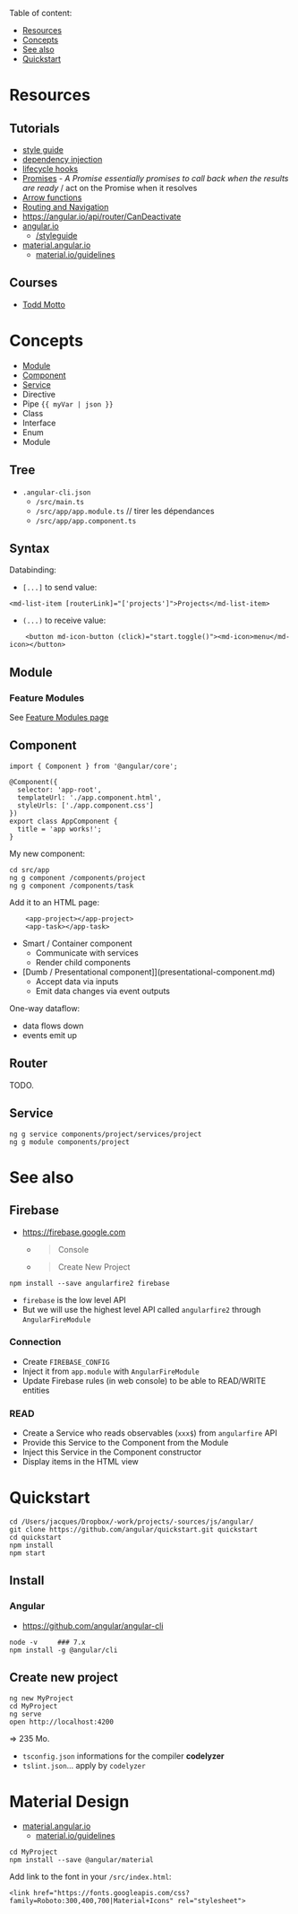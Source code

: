 Table of content:

- [Resources](#resources)
- [Concepts](#concepts)
- [See also](#see-also)
- [Quickstart](#quickstart)


# Resources

## Tutorials

- [style guide](https://angular.io/guide/styleguide#rule-of-one)
- [dependency injection](https://angular.io/guide/dependency-injection)
- [lifecycle hooks](https://angular.io/guide/lifecycle-hooks)
- [Promises](http://exploringjs.com/es6/ch_promises.html) - _A Promise essentially promises to call back when the results are ready_ / act on the Promise when it resolves
- [Arrow functions](https://developer.mozilla.org/en-US/docs/Web/JavaScript/Reference/Functions/Arrow_functions)
- [Routing and Navigation](https://angular.io/guide/router)
- https://angular.io/api/router/CanDeactivate
- [angular.io](https://angular.io)
  - [/styleguide](https://angular.io/styleguide)
- [material.angular.io](https://material.angular.io/)
  - [material.io/guidelines](https://material.io/guidelines/)

## Courses

- [Todd Motto](https://platform.ultimateangular.com/courses/)



# Concepts

- [Module](#module)
- [Component](#component)
- [Service](#service)
- Directive
- Pipe `{{ myVar | json }}`
- Class
- Interface
- Enum
- Module

## Tree

- `.angular-cli.json`
  - `/src/main.ts`
  - `/src/app/app.module.ts` // tirer les dépendances
  - `/src/app/app.component.ts`


## Syntax

Databinding:

- `[...]` to send value:

```
<md-list-item [routerLink]="['projects']">Projects</md-list-item>
```

- `(...)` to receive value:

```
    <button md-icon-button (click)="start.toggle()"><md-icon>menu</md-icon></button>
```



## Module

### Feature Modules

See [Feature Modules page](feature-module.md)



## Component

```
import { Component } from '@angular/core';

@Component({
  selector: 'app-root',
  templateUrl: './app.component.html',
  styleUrls: ['./app.component.css']
})
export class AppComponent {
  title = 'app works!';
}
```

My new component:

```
cd src/app
ng g component /components/project
ng g component /components/task
```

Add it to an HTML page:

```
    <app-project></app-project>
    <app-task></app-task>
```

* Smart / Container component
  * Communicate with services
  * Render child components
* [Dumb / Presentational component]](presentational-component.md)
  * Accept data via inputs
  * Emit data changes via event outputs

One-way dataflow:
- data flows down
- events emit up


## Router

TODO.


## Service

```
ng g service components/project/services/project
ng g module components/project
```

# See also

## Firebase

- https://firebase.google.com
  - > Console
  - > Create New Project

```
npm install --save angularfire2 firebase
```

- `firebase` is the low level API
- But we will use the highest level API called `angularfire2` through `AngularFireModule`

### Connection

- Create `FIREBASE_CONFIG`
- Inject it from `app.module` with `AngularFireModule`
- Update Firebase rules (in web console) to be able to READ/WRITE entities

### READ

- Create a Service who reads observables (`xxx$`) from `angularfire` API
- Provide this Service to the Component from the Module
- Inject this Service in the Component constructor
- Display items in the HTML view



# Quickstart

```
cd /Users/jacques/Dropbox/-work/projects/-sources/js/angular/
git clone https://github.com/angular/quickstart.git quickstart
cd quickstart
npm install
npm start
```

## Install

### Angular

- https://github.com/angular/angular-cli

```
node -v     ### 7.x
npm install -g @angular/cli
```

## Create new project

```
ng new MyProject
cd MyProject
ng serve
open http://localhost:4200
```

=> 235 Mo.

- `tsconfig.json` informations for the compiler __codelyzer__
- `tslint.json`... apply by `codelyzer`

# Material Design

- [material.angular.io](https://material.angular.io/)
  - [material.io/guidelines](https://material.io/guidelines/)

```
cd MyProject
npm install --save @angular/material
```

Add link to the font in your `/src/index.html`:

```
<link href="https://fonts.googleapis.com/css?family=Roboto:300,400,700|Material+Icons" rel="stylesheet">
```
